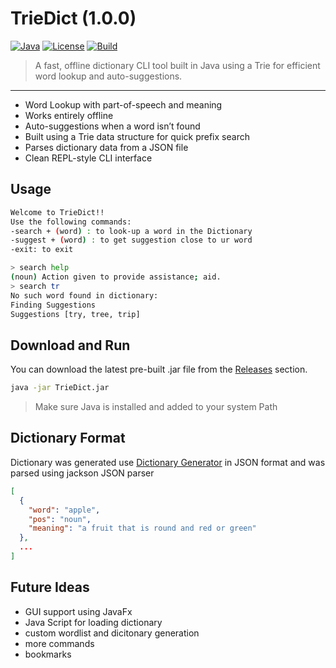 #  TrieDict (1.0.0)

[![Java](https://img.shields.io/badge/Java-Temurin%2023-blue)](https://adoptium.net/en-GB/)
[![License](https://img.shields.io/badge/License-MIT-green.svg)](LICENSE)
[![Build](https://img.shields.io/badge/build-passing-brightgreen)]()

> A fast, offline dictionary CLI tool built in Java using a Trie for efficient word lookup and auto-suggestions.

---

- Word Lookup with part-of-speech and meaning
- Works entirely offline
- Auto-suggestions when a word isn’t found
- Built using a Trie data structure for quick prefix search
- Parses dictionary data from a JSON file
- Clean REPL-style CLI interface

## Usage

```bash
Welcome to TrieDict!!
Use the following commands:
-search + (word) : to look-up a word in the Dictionary
-suggest + (word) : to get suggestion close to ur word
-exit: to exit

> search help
(noun) Action given to provide assistance; aid.
> search tr
No such word found in dictionary: 
Finding Suggestions
Suggestions [try, tree, trip]
```

## Download and Run

You can download the latest pre-built .jar file from the [Releases](https://github.com/pranjalg05/TrieDict/tree/master/releases) section.

```bash
java -jar TrieDict.jar
```
> Make sure Java is installed and added to your system Path

## Dictionary Format

Dictionary was generated use [Dictionary Generator](https://github.com/pranjalg05/Dictionary-Generator) in JSON format and was parsed using jackson JSON parser

```json
[
  {
    "word": "apple",
    "pos": "noun",
    "meaning": "a fruit that is round and red or green"
  },
  ...
]
```

## Future Ideas

- GUI support using JavaFx
- Java Script for loading dictionary
- custom wordlist and dicitonary generation
- more commands
- bookmarks


